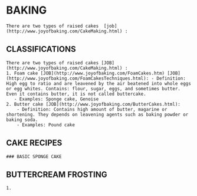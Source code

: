 # BAKING
    There are two types of raised cakes  [job](http://www.joyofbaking.com/CakeMaking.html) : 

## CLASSIFICATIONS
    There are two types of raised cakes [JOB](http://www.joyofbaking.com/CakeMaking.html) : 
    1. Foam cake [JOB](http://www.joyofbaking.com/FoamCakes.htm) [JOB](http://www.joyofbaking.com/FoamCakesTechniques.html): - Definition: High egg to ratio and are leavened by the air beatened into whole eggs or egg whites. Contains: flour, sugar, eggs, and sometimes butter. Even it contains butter, it is not called buttercake.  
       - Examples: Sponge cake, Genoise 
    2. Butter cake [JOB](http://www.joyofbaking.com/ButterCakes.html):
        - Definition: Contains high amount of butter, magarine or shortening. They depends on leavening agents such as baking powder or baking soda.
        - Examples: Pound cake
## CAKE RECIPES
    ### BASIC SPONGE CAKE
## BUTTERCREAM FROSTING
    1. 
